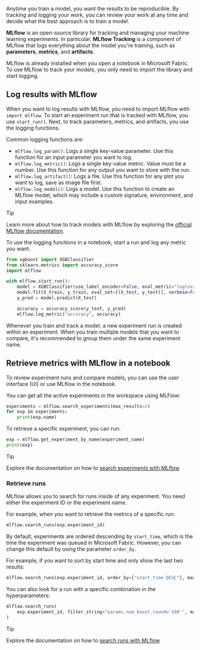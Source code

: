 

Anytime you train a model, you want the results to be reproducible. By tracking and logging your work, you can review your work at any time and decide what the best approach is to train a model.

**MLflow** is an open-source library for tracking and managing your machine learning experiments. In particular, **MLflow Tracking** is a component of MLflow that logs everything about the model you're training, such as **parameters**, **metrics**, and **artifacts**.

MLflow is already installed when you open a notebook in Microsoft Fabric. To use MLflow to track your models, you only need to import the library and start logging. 

## Log results with MLflow

When you want to log results with MLflow, you need to import MLflow with `import mlflow`. To start an experiment run that is tracked with MLflow, you use `start_run()`. Next, to track parameters, metrics, and artifacts, you use the logging functions.

Common logging functions are:

- `mlflow.log_param()`: Logs a single key-value parameter. Use this function for an input parameter you want to log.
- `mlflow.log_metric()`: Logs a single key-value metric. Value must be a number. Use this function for any output you want to store with the run.
- `mlflow.log_artifact()`: Logs a file. Use this function for any plot you want to log, save as image file first.
- `mlflow.log_model()`: Logs a model. Use this function to create an MLflow model, which may include a custom signature, environment, and input examples.

> [!Tip]
> Learn more about how to track models with MLflow by exploring the [official MLflow documentation](https://www.mlflow.org/docs/latest/tracking.html?azure-portal=true).

To use the logging functions in a notebook, start a run and log any metric you want:

```python
from xgboost import XGBClassifier
from sklearn.metrics import accuracy_score
import mlflow

with mlflow.start_run():
    model = XGBClassifier(use_label_encoder=False, eval_metric="logloss")
    model.fit(X_train, y_train, eval_set=[(X_test, y_test)], verbose=False)
    y_pred = model.predict(X_test)

    accuracy = accuracy_score(y_test, y_pred)
    mlflow.log_metric("accuracy", accuracy)
```

Whenever you train and track a model, a new experiment run is created within an experiment. When you train multiple models that you want to compare, it's recommended to group them under the same experiment name. 

## Retrieve metrics with MLflow in a notebook

To review experiment runs and compare models, you can use the user interface (UI) or use MLflow in the notebook.

You can get all the active experiments in the workspace using MLFlow:

```python
experiments = mlflow.search_experiments(max_results=2)
for exp in experiments:
    print(exp.name)
```

To retrieve a specific experiment, you can run:

```python
exp = mlflow.get_experiment_by_name(experiment_name)
print(exp)
```

> [!Tip]
> Explore the documentation on how to [search experiments with MLflow](https://mlflow.org/docs/latest/search-experiments.html?azure-portal=true)

### Retrieve runs

MLflow allows you to search for runs inside of any experiment. You need either the experiment ID or the experiment name. 

For example, when you want to retrieve the metrics of a specific run:

```python
mlflow.search_runs(exp.experiment_id)
```

By default, experiments are ordered descending by `start_time`, which is the time the experiment was queued in Microsoft Fabric. However, you can change this default by using the parameter `order_by`.

For example, if you want to sort by start time and only show the last two results:

```python
mlflow.search_runs(exp.experiment_id, order_by=["start_time DESC"], max_results=2)
```

You can also look for a run with a specific combination in the hyperparameters:

```python
mlflow.search_runs(
    exp.experiment_id, filter_string="params.num_boost_round='100'", max_results=2
)
```

> [!Tip]
> Explore the documentation on how to [search runs with MLflow](https://mlflow.org/docs/latest/search-runs.html?azure-portal=true)